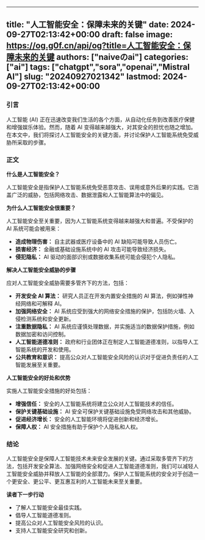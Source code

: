 
---
title: "人工智能安全：保障未来的关键"
date: 2024-09-27T02:13:42+00:00
draft: false
image: https://og.g0f.cn/api/og?title=人工智能安全：保障未来的关键
authors: ["naiveのai"]
categories: ["ai"]
tags: ["chatgpt","sora","openai","Mistral AI"]
slug: "20240927021342"
lastmod: 2024-09-27T02:13:42+00:00
---
### 引言

人工智能 (AI) 正在迅速改变我们生活的各个方面，从自动化任务到改善医疗保健和增强娱乐体验。然而，随着 AI 变得越来越强大，对其安全的担忧也随之增加。在本文中，我们将探讨人工智能安全的关键方面，并讨论保护人工智能系统免受威胁所采取的步骤。

### 正文

**什么是人工智能安全？**

人工智能安全是指保护人工智能系统免受恶意攻击、误用或意外后果的实践。它涵盖广泛的威胁，包括网络攻击、数据泄露和人工智能算法中的偏见。

**为什么人工智能安全很重要？**

人工智能安全至关重要，因为人工智能系统变得越来越强大和普遍。不受保护的 AI 系统可能会被用来：

* **造成物理伤害：** 自主武器或医疗设备中的 AI 缺陷可能导致人员伤亡。
* **损害经济：** 金融或基础设施系统中的 AI 攻击可能导致经济损失。
* **侵犯隐私：** AI 驱动的面部识别或数据收集系统可能会侵犯个人隐私。

**解决人工智能安全威胁的步骤**

应对人工智能安全威胁需要多管齐下的方法，包括：

* **开发安全 AI 算法：** 研究人员正在开发内置安全措施的 AI 算法，例如弹性神经网络和可解释 AI。
* **加强网络安全：** AI 系统应受到强大的网络安全措施的保护，包括防火墙、入侵检测系统和安全更新。
* **注重数据隐私：** AI 系统应谨慎处理数据，并实施适当的数据保护措施，例如数据加密和访问控制。
* **人工智能道德准则：** 政府和行业团体正在制定人工智能道德准则，以指导人工智能系统的开发和使用。
* **公共教育和意识：** 提高公众对人工智能安全风险的认识对于促进负责任的人工智能发展至关重要。

**人工智能安全的好处和优势**

实施人工智能安全措施的好处包括：

* **增强信任：** 安全的人工智能系统将建立公众对人工智能技术的信任。
* **保护关键基础设施：** AI 安全可保护关键基础设施免受网络攻击和其他威胁。
* **促进经济增长：** 安全的人工智能环境将促进创新和经济增长。
* **保障人权：** AI 安全措施有助于保护个人隐私和人权。

### 结论

人工智能安全是保障人工智能技术未来安全发展的关键。通过采取多管齐下的方法，包括开发安全算法、加强网络安全和促进人工智能道德准则，我们可以减轻人工智能安全威胁并释放人工智能的全部潜力。保护人工智能系统的安全对于创造一个更安全、更公平、更互惠互利的人工智能未来至关重要。

**读者下一步行动**

* 了解人工智能安全最佳实践。
* 倡导人工智能道德准则。
* 提高公众对人工智能安全风险的认识。
* 支持人工智能安全研究和创新。